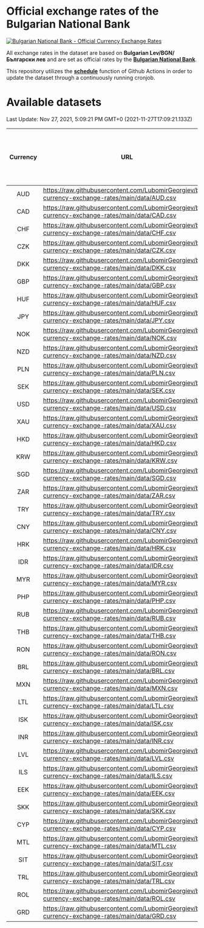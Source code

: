 # Official exchange rates of the Bulgarian National Bank

[![Bulgarian National Bank - Official Currency Exchange Rates](https://github.com/LubomirGeorgiev/bnb-currency-exchange-rates/actions/workflows/update-rates.yml/badge.svg?branch=main)](https://github.com/LubomirGeorgiev/bnb-currency-exchange-rates/actions/workflows/update-rates.yml)

All exchange rates in the dataset are based on **Bulgarian Lev/BGN/Български лев** and are set as official rates by the [**Bulgarian National Bank**](https://www.bnb.bg/Statistics/StExternalSector/StExchangeRates/StERForeignCurrencies/index.htm?toLang=_EN).

This repository utilizes the [**schedule**](https://docs.github.com/en/actions/reference/events-that-trigger-workflows) function of Github Actions in order to update the dataset through a continuously running cronjob.

# Available datasets

<!-- START LINKS (DO NOT EVER FU*ING DELETE THIS COMMENT FOR THE LOVE OF YOUR LIFE!!! IF YOU ARE CURIOS HOW IT WORKS, YOU CAN HAVE A LOOK AT ./src/updateReadme.ts) -->

Last Update: Nov 27, 2021, 5:09:21 PM GMT+0 (2021-11-27T17:09:21.133Z)

| Currency | URL                                                                                             | Number of records | Number of missing days that were filled in |
| :------: | ----------------------------------------------------------------------------------------------- | :---------------: | :----------------------------------------: |
|   AUD    | https://raw.githubusercontent.com/LubomirGeorgiev/bnb-currency-exchange-rates/main/data/AUD.csv |       8093        |                    2497                    |
|   CAD    | https://raw.githubusercontent.com/LubomirGeorgiev/bnb-currency-exchange-rates/main/data/CAD.csv |       8093        |                    2497                    |
|   CHF    | https://raw.githubusercontent.com/LubomirGeorgiev/bnb-currency-exchange-rates/main/data/CHF.csv |       8093        |                    2497                    |
|   CZK    | https://raw.githubusercontent.com/LubomirGeorgiev/bnb-currency-exchange-rates/main/data/CZK.csv |       8093        |                    2497                    |
|   DKK    | https://raw.githubusercontent.com/LubomirGeorgiev/bnb-currency-exchange-rates/main/data/DKK.csv |       8093        |                    2497                    |
|   GBP    | https://raw.githubusercontent.com/LubomirGeorgiev/bnb-currency-exchange-rates/main/data/GBP.csv |       8093        |                    2497                    |
|   HUF    | https://raw.githubusercontent.com/LubomirGeorgiev/bnb-currency-exchange-rates/main/data/HUF.csv |       8093        |                    2497                    |
|   JPY    | https://raw.githubusercontent.com/LubomirGeorgiev/bnb-currency-exchange-rates/main/data/JPY.csv |       8093        |                    2497                    |
|   NOK    | https://raw.githubusercontent.com/LubomirGeorgiev/bnb-currency-exchange-rates/main/data/NOK.csv |       8093        |                    2497                    |
|   NZD    | https://raw.githubusercontent.com/LubomirGeorgiev/bnb-currency-exchange-rates/main/data/NZD.csv |       8093        |                    2497                    |
|   PLN    | https://raw.githubusercontent.com/LubomirGeorgiev/bnb-currency-exchange-rates/main/data/PLN.csv |       8093        |                    2497                    |
|   SEK    | https://raw.githubusercontent.com/LubomirGeorgiev/bnb-currency-exchange-rates/main/data/SEK.csv |       8093        |                    2497                    |
|   USD    | https://raw.githubusercontent.com/LubomirGeorgiev/bnb-currency-exchange-rates/main/data/USD.csv |       8093        |                    2497                    |
|   XAU    | https://raw.githubusercontent.com/LubomirGeorgiev/bnb-currency-exchange-rates/main/data/XAU.csv |       8093        |                    2499                    |
|   HKD    | https://raw.githubusercontent.com/LubomirGeorgiev/bnb-currency-exchange-rates/main/data/HKD.csv |       7791        |                    2406                    |
|   KRW    | https://raw.githubusercontent.com/LubomirGeorgiev/bnb-currency-exchange-rates/main/data/KRW.csv |       7791        |                    2406                    |
|   SGD    | https://raw.githubusercontent.com/LubomirGeorgiev/bnb-currency-exchange-rates/main/data/SGD.csv |       7791        |                    2406                    |
|   ZAR    | https://raw.githubusercontent.com/LubomirGeorgiev/bnb-currency-exchange-rates/main/data/ZAR.csv |       7791        |                    2406                    |
|   TRY    | https://raw.githubusercontent.com/LubomirGeorgiev/bnb-currency-exchange-rates/main/data/TRY.csv |       6273        |                    1936                    |
|   CNY    | https://raw.githubusercontent.com/LubomirGeorgiev/bnb-currency-exchange-rates/main/data/CNY.csv |       6153        |                    1900                    |
|   HRK    | https://raw.githubusercontent.com/LubomirGeorgiev/bnb-currency-exchange-rates/main/data/HRK.csv |       6153        |                    1900                    |
|   IDR    | https://raw.githubusercontent.com/LubomirGeorgiev/bnb-currency-exchange-rates/main/data/IDR.csv |       6153        |                    1900                    |
|   MYR    | https://raw.githubusercontent.com/LubomirGeorgiev/bnb-currency-exchange-rates/main/data/MYR.csv |       6153        |                    1900                    |
|   PHP    | https://raw.githubusercontent.com/LubomirGeorgiev/bnb-currency-exchange-rates/main/data/PHP.csv |       6153        |                    1900                    |
|   RUB    | https://raw.githubusercontent.com/LubomirGeorgiev/bnb-currency-exchange-rates/main/data/RUB.csv |       6153        |                    1900                    |
|   THB    | https://raw.githubusercontent.com/LubomirGeorgiev/bnb-currency-exchange-rates/main/data/THB.csv |       6153        |                    1900                    |
|   RON    | https://raw.githubusercontent.com/LubomirGeorgiev/bnb-currency-exchange-rates/main/data/RON.csv |       6094        |                    1882                    |
|   BRL    | https://raw.githubusercontent.com/LubomirGeorgiev/bnb-currency-exchange-rates/main/data/BRL.csv |       5181        |                    1601                    |
|   MXN    | https://raw.githubusercontent.com/LubomirGeorgiev/bnb-currency-exchange-rates/main/data/MXN.csv |       5181        |                    1601                    |
|   LTL    | https://raw.githubusercontent.com/LubomirGeorgiev/bnb-currency-exchange-rates/main/data/LTL.csv |       5151        |                    1580                    |
|   ISK    | https://raw.githubusercontent.com/LubomirGeorgiev/bnb-currency-exchange-rates/main/data/ISK.csv |       4972        |                    1541                    |
|   INR    | https://raw.githubusercontent.com/LubomirGeorgiev/bnb-currency-exchange-rates/main/data/INR.csv |       4816        |                    1489                    |
|   LVL    | https://raw.githubusercontent.com/LubomirGeorgiev/bnb-currency-exchange-rates/main/data/LVL.csv |       4786        |                    1466                    |
|   ILS    | https://raw.githubusercontent.com/LubomirGeorgiev/bnb-currency-exchange-rates/main/data/ILS.csv |       4090        |                    1268                    |
|   EEK    | https://raw.githubusercontent.com/LubomirGeorgiev/bnb-currency-exchange-rates/main/data/EEK.csv |       4000        |                    1226                    |
|   SKK    | https://raw.githubusercontent.com/LubomirGeorgiev/bnb-currency-exchange-rates/main/data/SKK.csv |       2970        |                    912                     |
|   CYP    | https://raw.githubusercontent.com/LubomirGeorgiev/bnb-currency-exchange-rates/main/data/CYP.csv |       2908        |                    892                     |
|   MTL    | https://raw.githubusercontent.com/LubomirGeorgiev/bnb-currency-exchange-rates/main/data/MTL.csv |       2606        |                    801                     |
|   SIT    | https://raw.githubusercontent.com/LubomirGeorgiev/bnb-currency-exchange-rates/main/data/SIT.csv |       2544        |                    780                     |
|   TRL    | https://raw.githubusercontent.com/LubomirGeorgiev/bnb-currency-exchange-rates/main/data/TRL.csv |       1818        |                    559                     |
|   ROL    | https://raw.githubusercontent.com/LubomirGeorgiev/bnb-currency-exchange-rates/main/data/ROL.csv |       1697        |                    524                     |
|   GRD    | https://raw.githubusercontent.com/LubomirGeorgiev/bnb-currency-exchange-rates/main/data/GRD.csv |        361        |                    109                     |

<!-- END LINKS (DO NOT EVER FU*ING DELETE THIS COMMENT FOR THE LOVE OF YOUR LIFE!!! IF YOU ARE CURIOS HOW IT WORKS, YOU CAN HAVE A LOOK AT ./src/updateReadme.ts) -->

